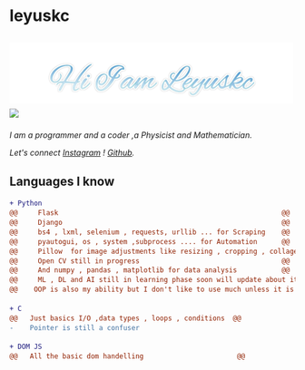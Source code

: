 # leyuskc


<h2><img src="https://raw.githubusercontent.com/leyuskckiran1510/leyuskckiran1510/main/Leyuskc2.png" width="500"> <img src="https://c.tenor.com/UX-QYT2KtycAAAAi/brown-cony-bear.gif" width="250"></h2>

*I am a programmer and a coder ,a Physicist and Mathematician.*

*Let's connect [Instagram](https://www.instagram.com/leyuskc_/) ! [Github](https://github.com/leyuskckiran1510).*


## Languages I know

```diff
+ Python
@@     Flask                                                       @@
@@     Django                                                      @@
@@     bs4 , lxml, selenium , requests, urllib ... for Scraping    @@
@@     pyautogui, os , system ,subprocess .... for Automation      @@
@@     Pillow  for image adjustments like resizing , cropping , collage , text in large number of images ..  @@
@@     Open CV still in progress                                   @@ 
@@     And numpy , pandas , matplotlib for data analysis           @@
@@     ML , DL and AI still in learning phase soon will update about it too  @@
@@    OOP is also my ability but I don't like to use much unless it is necessary @@

+ C
@@   Just basics I/O ,data types , loops , conditions  @@
-    Pointer is still a confuser                       

+ DOM JS
@@   All the basic dom handelling                       @@




```
